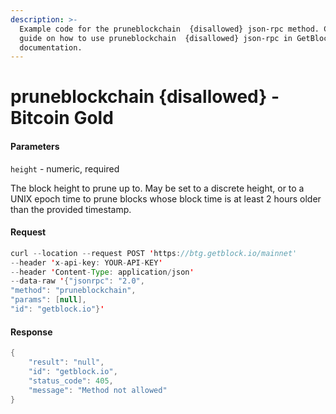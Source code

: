 ```yaml
---
description: >-
  Example code for the pruneblockchain  {disallowed} json-rpc method. Сomplete
  guide on how to use pruneblockchain  {disallowed} json-rpc in GetBlock.io Web3
  documentation.
---
```


# pruneblockchain {disallowed} - Bitcoin Gold

#### Parameters

`height` - numeric, required

The block height to prune up to. May be set to a discrete height, or to a UNIX epoch time to prune blocks whose block time is at least 2 hours older than the provided timestamp.

#### Request

```java
curl --location --request POST 'https://btg.getblock.io/mainnet' 
--header 'x-api-key: YOUR-API-KEY' 
--header 'Content-Type: application/json' 
--data-raw '{"jsonrpc": "2.0",
"method": "pruneblockchain",
"params": [null],
"id": "getblock.io"}'
```

#### Response

```java
{
    "result": "null",
    "id": "getblock.io",
    "status_code": 405,
    "message": "Method not allowed"
}
```
